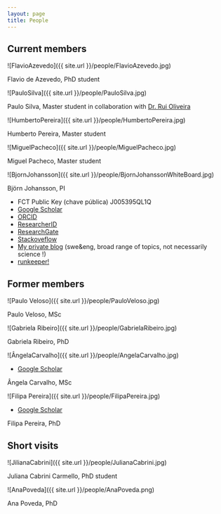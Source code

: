 ```yaml
---
layout: page
title: People
---
```


## Current members

![FlavioAzevedo]({{ site.url }}/people/FlavioAzevedo.jpg)

Flavio de Azevedo, PhD student

![PauloSilva]({{ site.url }}/people/PauloSilva.jpg)

Paulo Silva, Master student in collaboration with [Dr. Rui Oliveira](https://sites.google.com/site/personalwebpageofruioliveira/)

![HumbertoPereira]({{ site.url }}/people/HumbertoPereira.jpg)

Humberto Pereira, Master student

![MiguelPacheco]({{ site.url }}/people/MiguelPacheco.jpg)

Miguel Pacheco, Master student

![BjornJohansson]({{ site.url }}/people/BjornJohanssonWhiteBoard.jpg)

Björn Johansson, PI
- FCT Public Key (chave pública) J005395QL1Q
- [Google Scholar](https://scholar.google.pt/citations?hl=en&user=7AiEuJ4AAAAJ&view_op=list_works&sortby=pubdate)
- [ORCID](http://orcid.org/0000-0002-7723-074X)
- [ResearcherID](http://www.researcherid.com/rid/A-3523-2012)
- [ResearchGate](https://www.researchgate.net/profile/Bjoern_Johansson4)
- [Stackoveflow](http://stackoverflow.com/users/2080368/bj%C3%B6rn-johansson)
- [My private blog](http://ochsavidare.blogspot.pt/) (swe&eng, broad range of topics, not necessarily science !)
- [runkeeper!](https://runkeeper.com/user/bjornfjohansson)

## Former members

![Paulo Veloso]({{ site.url }}/people/PauloVeloso.jpg)

Paulo Veloso, MSc

![Gabriela Ribeiro]({{ site.url }}/people/GabrielaRibeiro.jpg)

Gabriela Ribeiro, PhD

![ÂngelaCarvalho]({{ site.url }}/people/AngelaCarvalho.jpg)
- [Google Scholar](https://scholar.google.pt/citations?hl=en&user=rQl-mO4AAAAJ&view_op=list_works&sortby=pubdate)

Ângela Carvalho, MSc

![Filipa Pereira]({{ site.url }}/people/FilipaPereira.jpg)
- [Google Scholar](https://scholar.google.pt/citations?hl=en&user=iiHuvP4AAAAJ&view_op=list_works&sortby=pubdate)

Filipa Pereira, PhD

## Short visits

![JilianaCabrini]({{ site.url }}/people/JulianaCabrini.jpg)

Juliana Cabrini Carmello, PhD student

![AnaPoveda]({{ site.url }}/people/AnaPoveda.png)

Ana Poveda, PhD






